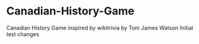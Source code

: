 # Canadian-History-Game
Canadian History Game inspired by wikitrivia by Tom James Watson
Initial test changes
